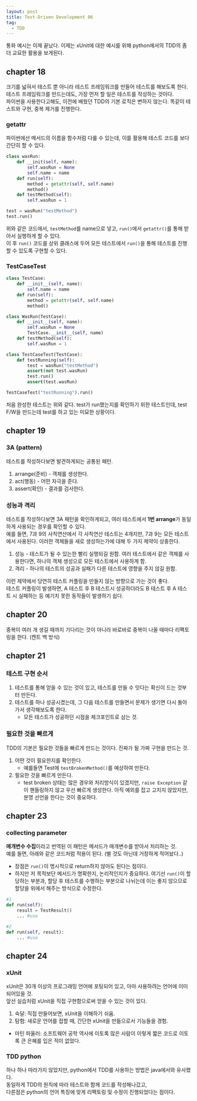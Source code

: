 ```yaml
---
layout: post
title: Test-Driven Development 06
tag:
  - TDD
---
```


통화 예시는 이제 끝났다. 이제는 xUnit에 대한 예시를 위해 python에서의 TDD의 좀 더 교묘한 활용을 보게된다.

## chapter 18

크기를 넓혀서 테스트 뿐 아니라 테스트 프레임워크를 만들어 테스트를 해보도록 한다.  
테스트 프레임워크를 만드는데도, 가장 먼저 할 일은 테스트를 작성하는 것이다.  
파이썬을 사용한다고해도, 이전에 배웠던 TDD의 기본 로직은 변하지 않는다. 똑같이 테스트와 구현, 중복 제거를 진행한다.

### getattr
파이썬에선 메서드의 이름을 함수처럼 다룰 수 있는데, 이를 활용해 테스트 코드를 보다 간단히 할 수 있다.
```python
class wasRun:
    def __init(self, name):
        self.wasRun = None
        self.name = name
    def run(self):
        method = getattr(self, self.name)
        method()
    def testMethod(self):
        self.wasRun = 1

test = wasRun("testMethod")
test.run()
```
위와 같은 코드에서, `testMethod`를 name으로 넣고, `run()`에서 `getattr()`를 통해 받아서 실행하게 할 수 있다.  
이 후 `run()` 코드를 상위 클래스에 두어 모든 테스트에서 `run()`을 통해 테스트를 진행할 수 있도록 구현할 수 있다.  

### TestCaseTest
```python
class TestCase:
    def __init__(self, name):
        self.name = name
    def run(self):
        method = getattr(self, self.name)
        method()

class WasRun(TestCase):
    def __init__(self, name):
        self.wasRun = None
        TestCase.__init__(self, name)
    def testMethod(self):
        self.wasRun = 1

class TestCaseTest(TestCase):
    def testRunning(self):
        test = wasRun("testMethod")
        assert(not test.wasRun)
        test.run()
        assert(test.wasRun)

TestCaseTest("testRunning").run()
```
처음 완성한 테스트는 위와 같다. test가 run했는지를 확인하기 위한 테스트인데, test F/W을 만드는데 test를 하고 있는 미묘한 상황이다.

## chapter 19

### 3A (pattern)
테스트를 작성하다보면 발견하게되는 공통된 패턴.
1. arrange(준비) - 객체를 생성한다.
2. act(행동) - 어떤 자극을 준다.
3. assert(확인) - 결과를 검사한다.

### 성능과 격리
테스트를 작성하다보면 3A 패턴을 확인하게되고, 여러 테스트에서 **1번 arrange**가 동일하게 사용되는 경우를 확인할 수 있다.  
예를 들면, 7과 9의 사칙연산에서 각 사칙연산 테스트는 4개지만, 7과 9는 모든 테스트에서 사용된다. 이러한 객체들을 새로 생성하는가에 대해 두 가지 제약이 상충한다.  
1. 성능 - 테스트가 될 수 있는한 빨리 실행되길 원함. 여러 테스트에서 같은 객체를 사용한다면, 하나의 객체 생성으로 모든 테스트에서 사용하게 함.
2. 격리 - 하나의 테스트의 성공과 실패가 다른 테스트에 영향을 주지 않길 원함.

이런 제약에서 당연히 테스트 커플링을 만들지 않는 방향으로 가는 것이 좋다.  
테스트 커플링이 발생하면, A 테스트 후 B 테스트시 성공하더라도 B 테스트 후 A 테스트 시 실패하는 등 예기치 못한 동작들이 발생하기 쉽다.

## chapter 20

중복이 여러 개 생길 때까지 기다리는 것이 아니라 바로바로 중복이 나올 때마다 리팩토링을 한다. (켄트 백 방식)

## chapter 21

### 테스트 구현 순서
1. 테스트를 통해 얻을 수 있는 것이 있고, 테스트를 만들 수 잇다는 확신이 드는 것부터 만든다.
2. 테스트를 하나 성공시켰는데, 그 다음 테스트를 만들면서 문제가 생기면 다시 돌아가서 생각해보도록 한다.
   - 모든 테스트가 성공하던 시점을 체크포인트로 삼는 것.

### 필요한 것을 빠르게
TDD의 기본은 필요한 것들을 빠르게 만드는 것이다. 진짜가 될 가짜 구현을 만드는 것.  
1. 어떤 것이 필요한지를 확인한다.
   - 예를들면 Test에 `testBrokenMethod()`를 예상하여 만든다.
2. 필요한 것을 빠르게 만든다.
   - test broken 상태는 많은 경우와 처리방식이 있겠지만, `raise Exception` 같이 핸들링하지 않고 우선 빠르게 생성한다. 아직 예외를 잡고 고치지 않았지만, 분명 선언을 한다는 것이 중요하다.

## chapter 23

### collecting parameter
**매개변수 수집**이라고 번역된 이 패턴은 메서드가 매개변수를 받아서 처리하는 것.  
예를 들면, 아래와 같은 코드처럼 적용이 된다. (별 것도 아닌데 거창하게 적어놨다..)  
- 장점은 `run()`이 명시적으로 return하지 않아도 된다는 점이다.
- 하지만 저 목적보단 메서드가 명확한지, 논리적인지가 중요하다. 여기선 `run()`이 할당하는 부분과, 할당 후 테스트를 수행하는 부분으로 나뉘는데 이는 좋지 않으므로 할당을 위에서 해주는 방식으로 수정한다.  
```python
#1
def run(self):
    result = TestResult()
    ... #use

#2
def run(self, result):
    ... #use
```

## chapter 24

### xUnit
xUnit은 30개 이상의 프로그래밍 언어에 포팅되어 있고, 아마 사용하려는 언어에 이미 되어있을 것.  
앞선 실습처럼 xUnit을 직접 구현함으로써 얻을 수 있는 것이 있다.  
1. 숙달: 직접 만들어보면, xUnit을 이해하기 쉬움.
2. 탐험: 새로운 언어를 접할 때, 간단한 xUnit을 만듦으로서 기능들을 경험.

* 마틴 파울러: 소프트웨어 공학 역사에 이토록 많은 사람이 이렇게 짧은 코드로 이토록 큰 은혜를 입은 적이 없었다.

### TDD python
하나 하나 따라가지 않았지만, python에서 TDD를 사용하는 방법은 java에서와 유사했다.  
동일하게 TDD의 원칙에 따라 테스트와 함께 코드를 작성해나갔고,  
다른점은 python의 언어 특징에 맞게 리팩토링 및 수정이 진행되었다는 점이다.